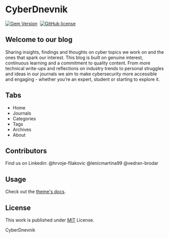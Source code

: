 # CyberDnevnik

[![Gem Version](https://img.shields.io/gem/v/jekyll-theme-chirpy)][gem]&nbsp;
[![GitHub license](https://img.shields.io/github/license/cotes2020/chirpy-starter.svg?color=blue)][mit]

## Welcome to our blog

Sharing insights, findings and thoughts on cyber topics we work on and the ones that spark our interest. This blog is built on genuine interest, continuous learning and a commitment to quality content. From more technical write-ups and reflections on industry trends to personal struggles and ideas in our journals we aim to make cybersecurity more accessible and engaging - whether you’re an expert, student or starting to explore it.


## Tabs

* Home
* Journals
* Categories
* Tags
* Archives
* About


## Contributors

Find us on Linkedin:
@hrvoje-filakovic
@lenicmartina99
@vedran-brodar


## Usage

Check out the [theme's docs](https://github.com/cotes2020/jekyll-theme-chirpy/wiki).


## License

This work is published under [MIT][mit] License.

[gem]: https://rubygems.org/gems/jekyll-theme-chirpy
[chirpy]: https://github.com/cotes2020/jekyll-theme-chirpy/
[CD]: https://en.wikipedia.org/wiki/Continuous_deployment
[mit]: https://github.com/cotes2020/chirpy-starter/blob/master/LICENSE

CyberDnevnik
